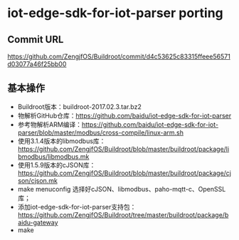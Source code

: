 # iot-edge-sdk-for-iot-parser porting

## Commit URL

https://github.com/ZengjfOS/Buildroot/commit/d4c53625c83315ffeee56571d03077a46f25bb00

## 基本操作

* Buildroot版本：buildroot-2017.02.3.tar.bz2
* 物解析GitHub仓库：https://github.com/baidu/iot-edge-sdk-for-iot-parser
* 参考物解析ARM编译：https://github.com/baidu/iot-edge-sdk-for-iot-parser/blob/master/modbus/cross-compile/linux-arm.sh
* 使用3.1.4版本的libmodbus库：https://github.com/ZengjfOS/Buildroot/blob/master/buildroot/package/libmodbus/libmodbus.mk
* 使用1.5.9版本的cJSON库：https://github.com/ZengjfOS/Buildroot/blob/master/buildroot/package/cjson/cjson.mk
* make menuconfig 选择好cJSON、libmodbus、paho-mqtt-c、OpenSSL库；
* 添加iot-edge-sdk-for-iot-parser支持包：https://github.com/ZengjfOS/Buildroot/tree/master/buildroot/package/baidu-gateway
* make
